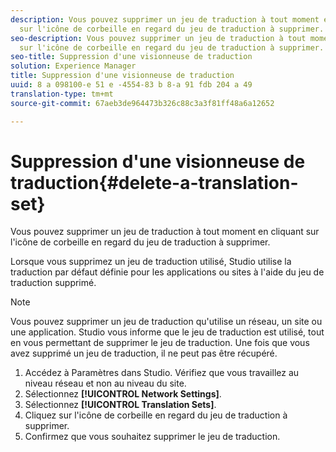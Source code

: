 ```yaml
---
description: Vous pouvez supprimer un jeu de traduction à tout moment en cliquant
  sur l'icône de corbeille en regard du jeu de traduction à supprimer.
seo-description: Vous pouvez supprimer un jeu de traduction à tout moment en cliquant
  sur l'icône de corbeille en regard du jeu de traduction à supprimer.
seo-title: Suppression d'une visionneuse de traduction
solution: Experience Manager
title: Suppression d'une visionneuse de traduction
uuid: 8 a 098100-e 51 e -4554-83 b 8-a 91 fdb 204 a 49
translation-type: tm+mt
source-git-commit: 67aeb3de964473b326c88c3a3f81ff48a6a12652

---
```



# Suppression d'une visionneuse de traduction{#delete-a-translation-set}

Vous pouvez supprimer un jeu de traduction à tout moment en cliquant sur l'icône de corbeille en regard du jeu de traduction à supprimer.

Lorsque vous supprimez un jeu de traduction utilisé, Studio utilise la traduction par défaut définie pour les applications ou sites à l'aide du jeu de traduction supprimé.

>[!NOTE]
>
>Vous pouvez supprimer un jeu de traduction qu'utilise un réseau, un site ou une application. Studio vous informe que le jeu de traduction est utilisé, tout en vous permettant de supprimer le jeu de traduction. Une fois que vous avez supprimé un jeu de traduction, il ne peut pas être récupéré.

1. Accédez à Paramètres dans Studio. Vérifiez que vous travaillez au niveau réseau et non au niveau du site.
1. Sélectionnez **[!UICONTROL Network Settings]**.
1. Sélectionnez **[!UICONTROL Translation Sets]**.
1. Cliquez sur l'icône de corbeille en regard du jeu de traduction à supprimer.
1. Confirmez que vous souhaitez supprimer le jeu de traduction.
